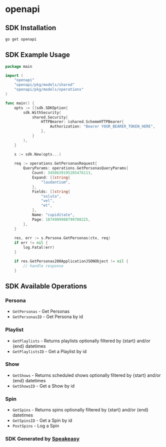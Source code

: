 # openapi

<!-- Start SDK Installation -->
## SDK Installation

```bash
go get openapi
```
<!-- End SDK Installation -->

## SDK Example Usage
<!-- Start SDK Example Usage -->
```go
package main

import (
    "openapi"
    "openapi/pkg/models/shared"
    "openapi/pkg/models/operations"
)

func main() {
    opts := []sdk.SDKOption{
        sdk.WithSecurity(
            shared.Security{
                HTTPBearer: &shared.SchemeHTTPBearer{
                    Authorization: "Bearer YOUR_BEARER_TOKEN_HERE",
                },
            }
        ),
    }

    s := sdk.New(opts...)
    
    req := operations.GetPersonasRequest{
        QueryParams: operations.GetPersonasQueryParams{
            Count: 3450639195285476113,
            Expand: []string{
                "laudantium",
            },
            Fields: []string{
                "soluta",
                "vel",
                "et",
            },
            Name: "cupiditate",
            Page: 1874909988799788225,
        },
    }
    
    res, err := s.Persona.GetPersonas(ctx, req)
    if err != nil {
        log.Fatal(err)
    }

    if res.GetPersonas200ApplicationJSONObject != nil {
        // handle response
    }
```
<!-- End SDK Example Usage -->

<!-- Start SDK Available Operations -->
## SDK Available Operations

### Persona

* `GetPersonas` - Get Personas
* `GetPersonasID` - Get Persona by id

### Playlist

* `GetPlaylists` - Returns playlists optionally filtered by {start} and/or {end} datetimes
* `GetPlaylistsID` - Get a Playlist by id

### Show

* `GetShows` - Returns scheduled shows optionally filtered by {start} and/or {end} datetimes
* `GetShowsID` - Get a Show by id

### Spin

* `GetSpins` - Returns spins optionally filtered by {start} and/or {end} datetimes
* `GetSpinsID` - Get a Spin by id
* `PostSpins` - Log a Spin

<!-- End SDK Available Operations -->

### SDK Generated by [Speakeasy](https://docs.speakeasyapi.dev/docs/using-speakeasy/client-sdks)
